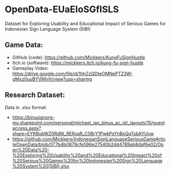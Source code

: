 # OpenData-EUaEIoSGfISLS
Dataset for Exploring Usability and Educational Impact of Serious Games for Indonesian Sign Language System (SIBI)

## Game Data: 
- GitHub (code): https://github.com/Mickkers/KungFuSignHustle
- Itch.io (software): https://mickkers.itch.io/kung-fu-sign-hustle
- Gameplay Video: https://drive.google.com/file/d/1hhZzQDteOMNePTZ3W-qMxz0uuBYVNhrh/view?usp=sharing

## Research Dataset: 
Data in .xlsx format:
- https://binusianorg-my.sharepoint.com/personal/michael_jan_binus_ac_id/_layouts/15/guestaccess.aspx?share=EYKBubWZ0RdNl_RERxaR_C0BrY1PwkPsYhBxQqTsbAYUow
- https://github.com/Mickkers/IndonesianSignLanguageSeriousGameArticleOpenData/blob/077b4b0879cfe596e27540b2dd4789ab8daf6e02/Open%20Data%20-%20Exploring%20Usability%20and%20Educational%20Impact%20of%20Serious%20Games%20for%20Indonesian%20Sign%20Language%20System%20(SIBI).xlsx
